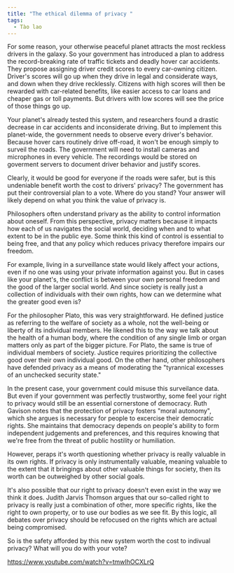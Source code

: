```yaml
---
title: "The ethical dilemma of privacy "
tags:
  - Tào lao
---
```


For some reason, your otherwise peaceful planet attracts the most reckless drivers in the galaxy. So your government has introduced a plan to address the record-breaking rate of traffic tickets and deadly hover car accidents. They propose assigning driver credit scores to every car-owning citizen. Driver's scores will go up when they drive in legal and considerate ways, and down when they drive recklessly. Citizens with high scores will then be rewarded with car-related benefits, like easier access to car loans and cheaper gas or toll payments. But drivers with low scores will see the price of those things go up.

Your planet's already tested this system, and researchers found a drastic decrease in car accidents and inconsiderate driving. But to implement this planet-wide, the government needs to observe every driver's behavior. Because hover cars routinely drive off-road, it won't be enough simply to surveil the roads. The government will need to install cameras and microphones in every vehicle. The recordings would be stored on goverment servers to document driver behavior and justify scores.

Clearly, it would be good for everyone if the roads were safer, but is this undeniable benefit worth the cost to drivers' privacy? The government has put their controversial plan to a vote. Where do you stand? Your answer will likely depend on what you think the value of privacy is.

Philosophers often understand privary as the ability to control information about oneself. From this perspective, privacy matters because it impacts how each of us navigates the social world, deciding when and to what extent to be in the public eye. Some think this kind of control is essential to being free, and that any policy which reduces privacy therefore impairs our freedom.

For example, living in a surveillance state would likely affect your actions, even if no one was using your private information against you. But in cases like your planet's, the conflict is between your own personal freedom and the good of the larger social world. And since society is really just a collection of individuals with their own rights, how can we determine what the greater good even is?

For the philosopher Plato, this was very straightforward. He defined justice as referring to the welfare of society as a whole, not the well-being or liberty of its individual members. He likened this to the way we talk about the health of a human body, where the condition of any single limb or organ matters only as part of the bigger picture. For Plato, the same is true of individual members of society. Justice requires prioritizing the collective good over their own individual good. On the other hand, other philosophers have defended privacy as a means of moderating the "tyrannical excesses of an unchecked security state."

In the present case, your government could misuse this surveilance data. But even if your government was perfectly trustworthy, some feel your right to privacy would still be an essential cornerstone of democracy. Ruth Gavison notes that the protection of privacy fosters "moral autonomy", which she argues is necessary for people to excercise their democratic rights. She maintains that democracy depends on people's ability to form independent judgements and preferences, and this requires knowing that we're free from the threat of public hostility or humiliation.

However, peraps it's worth questioning whether privacy is really valuable in its own rights. If privacy is only instrumentally valuable, meaning valuable to the extent that it bringings about other valuable things for society, then its worth can be outweighed by other social goals.

It's also possible that our right to privacy doesn't even exist in the way we think it does. Judith Jarvis Thomson argues that our so-called right to privacy is really just a combination of other, more specific rights, like the right to own property, or to use our bodies as we see fit. By this logic, all debates over privacy should be refocused on the rights which are actual being compromised.

So is the safety afforded by this new system worth the cost to indivual privacy? What will you do with your vote?

https://www.youtube.com/watch?v=tmwIhOCXLrQ
